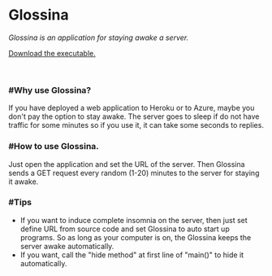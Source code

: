# Glossina
<i>Glossina is an application for staying awake a server.</i>
<p><a href="https://github.com/PCMacOS/Glossina/blob/master/Glossina.exe?raw=true">Download the executable.</a></p>
<br>
<h3>#Why use Glossina?</h3>
If you have deployed a web application to Heroku or to Azure, maybe you don't pay the option to stay awake.
The server goes to sleep if do not have traffic for some minutes so if you use it, it can take some seconds to replies.
<br>
<h3>#How to use Glossina.</h3>
Just open the application and set the URL of the server.
Then Glossina sends a GET request every random (1-20) minutes to the server for staying it awake.
<br>
<h3>#Tips</h3>
<ul>
  <li>If you want to induce complete insomnia on the server, then just set define URL from source code and set Glossina to auto start up programs.
So as long as your computer is on, the Glossina keeps the server awake automatically.</li>
  <li>If you want, call the "hide method" at first line of "main()" to hide it automatically.</li>
</ul> 

